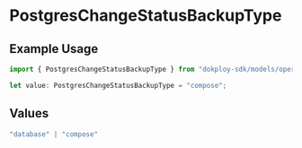 # PostgresChangeStatusBackupType

## Example Usage

```typescript
import { PostgresChangeStatusBackupType } from "dokploy-sdk/models/operations";

let value: PostgresChangeStatusBackupType = "compose";
```

## Values

```typescript
"database" | "compose"
```